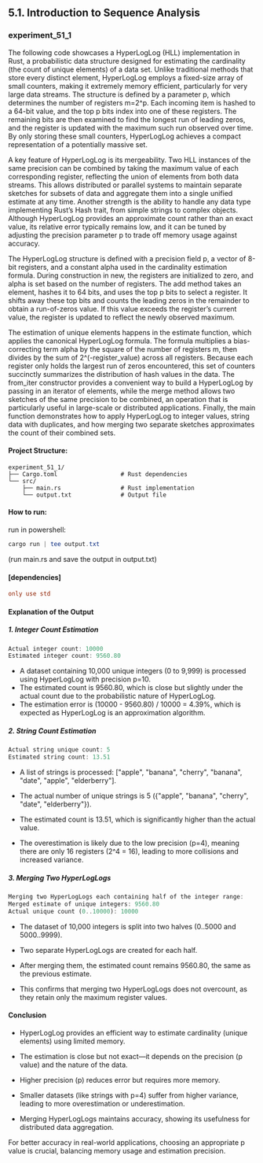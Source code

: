 ## 5.1. Introduction to Sequence Analysis

### experiment_51_1

The following code showcases a HyperLogLog (HLL) implementation in Rust, a probabilistic data structure designed for estimating the cardinality (the count of unique elements) of a data set. Unlike traditional methods that store every distinct element, HyperLogLog employs a fixed-size array of small counters, making it extremely memory efficient, particularly for very large data streams. The structure is defined by a parameter p, which determines the number of registers m=2^p. Each incoming item is hashed to a 64-bit value, and the top p bits index into one of these registers. The remaining bits are then examined to find the longest run of leading zeros, and the register is updated with the maximum such run observed over time. By only storing these small counters, HyperLogLog achieves a compact representation of a potentially massive set.

A key feature of HyperLogLog is its mergeability. Two HLL instances of the same precision can be combined by taking the maximum value of each corresponding register, reflecting the union of elements from both data streams. This allows distributed or parallel systems to maintain separate sketches for subsets of data and aggregate them into a single unified estimate at any time. Another strength is the ability to handle any data type implementing Rust’s Hash trait, from simple strings to complex objects. Although HyperLogLog provides an approximate count rather than an exact value, its relative error typically remains low, and it can be tuned by adjusting the precision parameter p to trade off memory usage against accuracy.

The HyperLogLog structure is defined with a precision field p, a vector of 8-bit registers, and a constant alpha used in the cardinality estimation formula. During construction in new, the registers are initialized to zero, and alpha is set based on the number of registers. The add method takes an element, hashes it to 64 bits, and uses the top p bits to select a register. It shifts away these top bits and counts the leading zeros in the remainder to obtain a run-of-zeros value. If this value exceeds the register’s current value, the register is updated to reflect the newly observed maximum.

The estimation of unique elements happens in the estimate function, which applies the canonical HyperLogLog formula. The formula multiplies a bias-correcting term alpha by the square of the number of registers m, then divides by the sum of 2^(-register_value) across all registers. Because each register only holds the largest run of zeros encountered, this set of counters succinctly summarizes the distribution of hash values in the data. The from_iter constructor provides a convenient way to build a HyperLogLog by passing in an iterator of elements, while the merge method allows two sketches of the same precision to be combined, an operation that is particularly useful in large-scale or distributed applications. Finally, the main function demonstrates how to apply HyperLogLog to integer values, string data with duplicates, and how merging two separate sketches approximates the count of their combined sets.

#### Project Structure:

```plaintext
experiment_51_1/
├── Cargo.toml                  # Rust dependencies
└── src/
    ├── main.rs                 # Rust implementation
    └── output.txt              # Output file
```

#### How to run:

run in powershell:

```powershell
cargo run | tee output.txt
```

(run main.rs and save the output in output.txt)
  
#### [dependencies]

```toml
only use std
```

#### Explanation of the Output

##### 1. Integer Count Estimation

```rust
Actual integer count: 10000
Estimated integer count: 9560.80
```

* A dataset containing 10,000 unique integers (0 to 9,999) is processed using HyperLogLog with precision p=10.
* The estimated count is 9560.80, which is close but slightly under the actual count due to the probabilistic nature of HyperLogLog.
* The estimation error is (10000 - 9560.80) / 10000 = 4.39%, which is expected as HyperLogLog is an approximation algorithm.

##### 2. String Count Estimation

```rust
Actual string unique count: 5
Estimated string count: 13.51
```

* A list of strings is processed: ["apple", "banana", "cherry", "banana", "date", "apple", "elderberry"].

* The actual number of unique strings is 5 ({"apple", "banana", "cherry", "date", "elderberry"}).

* The estimated count is 13.51, which is significantly higher than the actual value.

* The overestimation is likely due to the low precision (p=4), meaning there are only 16 registers (2^4 = 16), leading to more collisions and increased variance.

##### 3. Merging Two HyperLogLogs

```rust
Merging two HyperLogLogs each containing half of the integer range:
Merged estimate of unique integers: 9560.80
Actual unique count (0..10000): 10000
```

* The dataset of 10,000 integers is split into two halves (0..5000 and 5000..9999).

* Two separate HyperLogLogs are created for each half.

* After merging them, the estimated count remains 9560.80, the same as the previous estimate.

* This confirms that merging two HyperLogLogs does not overcount, as they retain only the maximum register values.

#### Conclusion

* HyperLogLog provides an efficient way to estimate cardinality (unique elements) using limited memory.

* The estimation is close but not exact—it depends on the precision (p value) and the nature of the data.

* Higher precision (p) reduces error but requires more memory.

* Smaller datasets (like strings with p=4) suffer from higher variance, leading to more overestimation or underestimation.

* Merging HyperLogLogs maintains accuracy, showing its usefulness for distributed data aggregation.

For better accuracy in real-world applications, choosing an appropriate p value is crucial, balancing memory usage and estimation precision.

